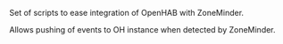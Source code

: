 Set of scripts to ease integration of OpenHAB with ZoneMinder. 

Allows pushing of events to OH instance when detected by ZoneMinder.